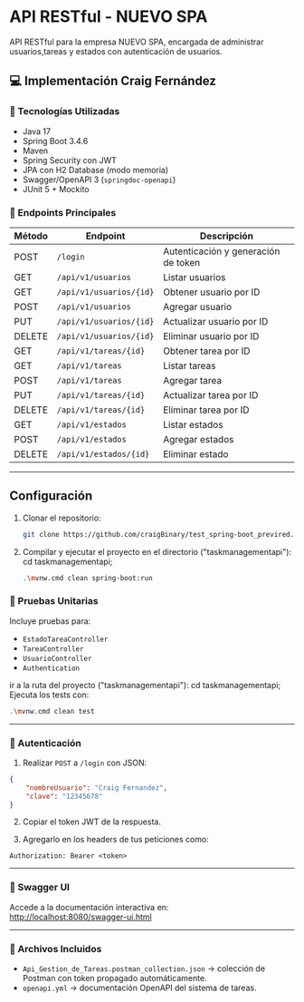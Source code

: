 # API RESTful - NUEVO SPA
API RESTful para la empresa NUEVO SPA, encargada de administrar usuarios,tareas y estados con autenticación de usuarios.

## 💻 Implementación Craig Fernández

### 🔧 Tecnologías Utilizadas

- Java 17
- Spring Boot 3.4.6
- Maven
- Spring Security con JWT
- JPA con H2 Database (modo memoria)
- Swagger/OpenAPI 3 (`springdoc-openapi`)
- JUnit 5 + Mockito

### 🚀 Endpoints Principales

| Método | Endpoint               | Descripción                         |
|--------|------------------------|-------------------------------------|
| POST   | `/login`               | Autenticación y generación de token |
| GET    | `/api/v1/usuarios`     | Listar usuarios                     |
| GET    | `/api/v1/usuarios/{id}`| Obtener usuario por ID              |
| POST   | `/api/v1/usuarios`     | Agregar usuario                     |
| PUT    | `/api/v1/usuarios/{id}`| Actualizar usuario por ID           |
| DELETE | `/api/v1/usuarios/{id}`| Eliminar usuario por ID             |
| GET    | `/api/v1/tareas/{id}`  | Obtener tarea por ID                |
| GET    | `/api/v1/tareas`       | Listar tareas                       |
| POST   | `/api/v1/tareas`       | Agregar tarea                       |
| PUT    | `/api/v1/tareas/{id}`  | Actualizar tarea por ID             |
| DELETE | `/api/v1/tareas/{id}`  | Eliminar tarea por ID               |
| GET    | `/api/v1/estados`      | Listar estados                      |
| POST   | `/api/v1/estados`      | Agregar estados                     |
| DELETE | `/api/v1/estados/{id}` | Eliminar estado                     |

---
## Configuración
1. Clonar el repositorio:
    ```bash
    git clone https://github.com/craigBinary/test_spring-boot_previred.git
    ```
2. Compilar y ejecutar el proyecto en el directorio ("taskmanagementapi"): cd taskmanagementapi;
    ```bash
    .\mvnw.cmd clean spring-boot:run
    ```

### 🧪 Pruebas Unitarias

Incluye pruebas para:
- `EstadoTareaController`
- `TareaController`
- `UsuarioController`
- `Authentication`

ir a la ruta del proyecto ("taskmanagementapi"): cd taskmanagementapi;
Ejecuta los tests con:

```bash
.\mvnw.cmd clean test
```

---

### 🔐 Autenticación

1. Realizar `POST` a `/login` con JSON:

```json
{
    "nombreUsuario": "Craig Fernandez",
    "clave": "12345678"
}
```

2. Copiar el token JWT de la respuesta.

3. Agregarlo en los headers de tus peticiones como:

```
Authorization: Bearer <token>
```

---

### 📄 Swagger UI

Accede a la documentación interactiva en:  
[http://localhost:8080/swagger-ui.html](http://localhost:8080/v3/api-docs)

---

### 📂 Archivos Incluidos

- `Api_Gestion_de_Tareas.postman_collection.json` → colección de Postman con token propagado automáticamente.
- `openapi.yml` → documentación OpenAPI del sistema de tareas.